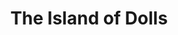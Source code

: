 ---
layout: credit-info
headerstatus: shunk-header
title: The Island of Dolls
iden: theislandofdolls
showreel_weight: 106
credits_weight: 80
thumbnail: /assets/img/credits-grid/the-island-of-dolls.jpg
image: /assets/img/credits-grid/opengraph/the-island-of-dolls.jpg
image_size: 3
category: credits
role: Composer
type: Feature Film
imdb: http://www.imdb.com/title/tt4423788
sample: assets/media/the_island_of_the_dolls_60s
genre: Horror/Mystery
director: Javier Solorzano Casarin
producers: Christian Mejia Acosta, SJ Evans & Emma Raine Walker
synopsis: After the mysterious 1950's murders which happened upon the infamous 'Island of the Dolls', a modern-day British journalist, Emily has been assigned to research and uncover the truth of the unspoken event.
---